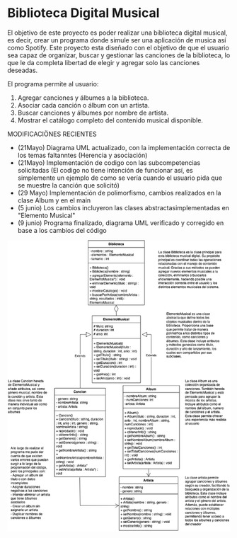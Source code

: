 # Biblioteca Digital Musical
El objetivo de este proyecto es poder realizar una biblioteca digital musical, es decir, crear un programa donde simule ser una aplicación de musica así como Spotify. Este proyecto esta diseñado con el objetivo de que el usuario sea capaz de organizar, buscar y gestionar las canciones de la biblioteca, lo que le da completa libertad de elegir y agregar solo las canciones deseadas.

El programa permite al usuario:
1. Agregar canciones y álbumes a la biblioteca.
2. Asociar cada canción o álbum con un artista.
3. Buscar canciones y álbumes por nombre de artista.
4. Mostrar el catálogo completo del contenido musical disponible.

MODIFICACIÖNES RECIENTES 
- (21Mayo) Diagrama UML actualizado, con la implementación correcta de los temas faltanntes (Herencia y asociación)
- (21Mayo) Implementación de codigo con las subcompetencias solicitadas (El codigo no tiene intención de funcionar así, es simplemente un ejemplo de como se vería cuando el usuario pida que se muestre la canción que solicitó)
- (29 Mayo) Implementación de polimorfismo, cambios realizados en la clase Album y en el main
- (5 junio) Los cambios incluyeron las clases abstractasimplementadas en "Elemento Musical"
- (9 junio) Programa finalizado, diagrama UML verificado y corregido en base a los cambios del código


![Diagrama UML del sistema](https://github.com/marianafriass/ProyectoIntegrador/blob/main/Integrador.drawio.png?raw=true)
